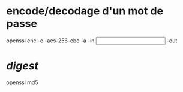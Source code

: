 # encode/decodage d'un mot de passe

openssl enc -e -aes-256-cbc -a -in <input file> -out <output file>


# *digest*

openssl md5 <file>
